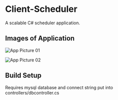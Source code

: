 # Client-Scheduler

A scalable C# scheduler application.

## Images of Application
![App Picture 01](https://i.imgur.com/MvOPb07.png)

![App Picture 02](https://i.imgur.com/v89WH38.png)

## Build Setup

Requires mysql database and connect string put into controllers/dbcontroller.cs
